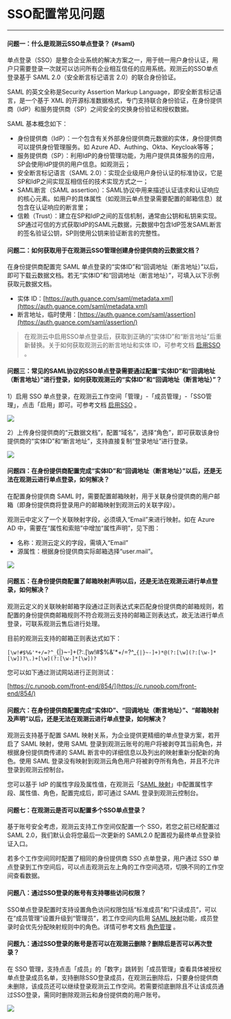 # SSO配置常见问题
---

#### 问题一：什么是观测云SSO单点登录？ {#saml}

单点登录（SSO）是整合企业系统的解决方案之一，用于统一用户身份认证，用户只需要登录一次就可以访问所有企业相互信任的应用系统。观测云的SSO单点登录基于 SAML 2.0（安全断言标记语言 2.0）的联合身份验证。

SAML 的英文全称是Security Assertion Markup Language，即安全断言标记语言，是一个基于 XML 的开源标准数据格式，专门支持联合身份验证，在身份提供商（IdP）和服务提供商（SP）之间安全的交换身份验证和授权数据。

SAML 基本概念如下：

- 身份提供商（IdP）：一个包含有关外部身份提供商元数据的实体，身份提供商可以提供身份管理服务。如 Azure AD、Authing、Okta、Keycloak等等；
- 服务提供商（SP）：利用IdP的身份管理功能，为用户提供具体服务的应用，SP会使用IdP提供的用户信息。如观测云；
- 安全断言标记语言（SAML 2.0）：实现企业级用户身份认证的标准协议，它是SP和IdP之间实现互相信任的技术实现方式之一；
- SAML断言（SAML assertion）：SAML协议中用来描述认证请求和认证响应的核心元素。如用户的具体属性（如观测云单点登录需要配置的邮箱信息）就包含在认证响应的断言里；
- 信赖（Trust）：建立在SP和IdP之间的互信机制，通常由公钥和私钥来实现。SP通过可信的方式获取IdP的SAML元数据，元数据中包含IdP签发SAML断言的签名验证公钥，SP则使用公钥来验证断言的完整性。


#### 问题二：如何获取用于在观测云SSO管理创建身份提供商的云数据文档？

在身份提供商配置完 SAML 单点登录的“实体ID”和“回调地址（断言地址）”以后，即可下载云数据文档。若无“实体ID”和“回调地址（断言地址）”，可填入以下示例获取元数据文档。

- 实体 ID：[https://auth.guance.com/saml/metadata.xml](https://auth.guance.com/saml/metadata.xml)
- 断言地址，临时使用：[https://auth.guance.com/saml/assertion](https://auth.guance.com/saml/assertion/)

> 在观测云中启用SSO单点登录后，获取到正确的“实体ID”和“断言地址”后重新替换。关于如何获取观测云的断言地址和实体 ID，可参考文档 [启用SSO](../../management/sso/index.md) 。


#### 问题三：常见的SAML协议的SSO单点登录需要通过配置“实体ID”和“回调地址（断言地址）”进行登录，如何获取观测云的“实体ID”和“回调地址（断言地址）”？

1）启用 SSO 单点登录，在观测云工作空间「管理」-「成员管理」-「SSO管理」，点击「启用」即可。可参考文档 [启用SSO](../../management/sso/index.md) 。

![](../img/12.sso_4.png)

2）上传身份提供商的“元数据文档”，配置“域名”，选择“角色”，即可获取该身份提供商的“实体ID”和“断言地址”，支持直接复制“登录地址”进行登录。

![](../img/12.sso_8.png)


#### 问题四：在身份提供商配置完成“实体ID”和“回调地址（断言地址）”以后，还是无法在观测云进行单点登录，如何解决？

在配置身份提供商 SAML 时，需要配置邮箱映射，用于关联身份提供商的用户邮箱（即身份提供商将登录用户的邮箱映射到观测云的关联字段）。

观测云中定义了一个关联映射字段，必须填入“Email”来进行映射。如在 Azure AD 中，需要在“属性和索赔”中增加“属性声明”，见下图：

- 名称：观测云定义的字段，需填入“Email”
- 源属性：根据身份提供商实际邮箱选择“user.mail”。

![](../img/9.azure_8.1.png)

#### 问题五：在身份提供商配置了邮箱映射声明以后，还是无法在观测云进行单点登录，如何解决？

观测云定义的关联映射邮箱字段通过正则表达式来匹配身份提供商的邮箱规则，若配置的身份提供商邮箱规则不符合观测云支持的邮箱正则表达式，故无法进行单点登录，可联系观测云售后进行处理。

目前的观测云支持的邮箱正则表达式如下：

`[\w!#$%&'*+/=?^_`{|}~-]+(?:\.[\w!#$%&'*+/=?^_`{|}~-]+)*@(?:[\w](?:[\w-]*[\w])?\.)+[\w](?:[\w-]*[\w])?`

您可以如下通过测试网站进行正则测试：

[https://c.runoob.com/front-end/854/](https://c.runoob.com/front-end/854/)

#### 问题六：在身份提供商配置完成“实体ID”、“回调地址（断言地址）”、“邮箱映射及声明”以后，还是无法在观测云进行单点登录，如何解决？

观测云支持基于配置 SAML 映射关系，为企业提供更精细的单点登录方案，若开启了 SAML 映射，使用 SAML 登录到观测云账号的用户将被剥夺其当前角色，并根据身份提供商传递的 SAML 断言中的详细信息以及列出的映射重新分配新的角色。使用 SAML 登录没有映射到观测云角色用户将被剥夺所有角色，并且不允许登录到观测云控制台。

您可以基于 IdP 的属性字段及属性值，在观测云「[SAML 映射](index.md#saml-mapping)」中配置属性字段、属性值、角色，配置完成后，即可通过 SAML 登录到观测云控制台。


#### 问题七：在观测云是否可以配置多个SSO单点登录？

基于账号安全考虑，观测云支持工作空间仅配置一个 SSO，若您之前已经配置过 SAML 2.0，我们默认会将您最后一次更新的 SAML2.0 配置视为最终单点登录验证入口。

若多个工作空间同时配置了相同的身份提供商 SSO 点单登录，用户通过 SSO 单点登录到工作空间后，可以点击观测云左上角的工作空间选项，切换不同的工作空间查看数据。


#### 问题八：通过SSO登录的账号有支持哪些访问权限？

SSO单点登录配置时支持设置角色访问权限包括“标准成员”和“只读成员”，可以在“成员管理”设置升级到“管理员”，若工作空间内启用 [SAML 映射](index.md#saml-mapping)功能，成员登录时会优先分配映射规则中的角色。详情可参考文档 [角色管理](../role-management.md) 。


#### 问题九：通过SSO登录的账号是否可以在观测云删除？删除后是否可以再次登录？

在 SSO 管理，支持点击「成员」的「数字」跳转到「成员管理」查看具体被授权单点登录成员名单，支持删除SSO登录成员，在观测云删除后，只要身份提供商未删除，该成员还可以继续登录观测云工作空间。若需要彻底删除且不让该成员通过SSO登录，需同时删除观测云和身份提供商的用户账号。

![](../img/12.sso_13.png)




